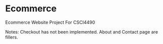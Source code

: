 # Ecommerce

Ecommerce Website Project For CSCI4490

Notes:
Checkout has not been implemented.
About and Contact page are fillers.
